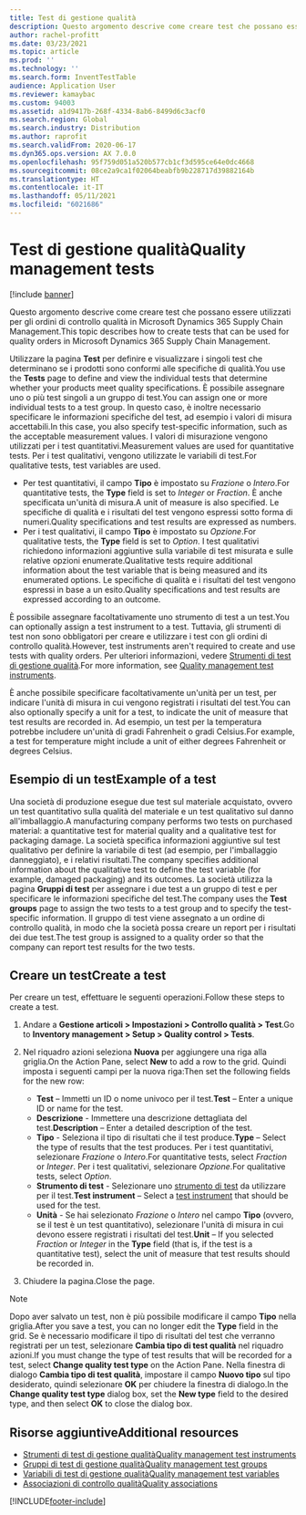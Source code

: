 ```yaml
---
title: Test di gestione qualità
description: Questo argomento descrive come creare test che possano essere utilizzati per gli ordini di controllo qualità in Microsoft Dynamics 365 Supply Chain Management.
author: rachel-profitt
ms.date: 03/23/2021
ms.topic: article
ms.prod: ''
ms.technology: ''
ms.search.form: InventTestTable
audience: Application User
ms.reviewer: kamaybac
ms.custom: 94003
ms.assetid: a1d9417b-268f-4334-8ab6-8499d6c3acf0
ms.search.region: Global
ms.search.industry: Distribution
ms.author: raprofit
ms.search.validFrom: 2020-06-17
ms.dyn365.ops.version: AX 7.0.0
ms.openlocfilehash: 95f759d051a520b577cb1cf3d595ce64e0dc4668
ms.sourcegitcommit: 08ce2a9ca1f02064beabfb9b228717d39882164b
ms.translationtype: HT
ms.contentlocale: it-IT
ms.lasthandoff: 05/11/2021
ms.locfileid: "6021686"
---
```

# <a name="quality-management-tests"></a><span data-ttu-id="fa32a-103">Test di gestione qualità</span><span class="sxs-lookup"><span data-stu-id="fa32a-103">Quality management tests</span></span>

[!include [banner](../includes/banner.md)]

<span data-ttu-id="fa32a-104">Questo argomento descrive come creare test che possano essere utilizzati per gli ordini di controllo qualità in Microsoft Dynamics 365 Supply Chain Management.</span><span class="sxs-lookup"><span data-stu-id="fa32a-104">This topic describes how to create tests that can be used for quality orders in Microsoft Dynamics 365 Supply Chain Management.</span></span>

<span data-ttu-id="fa32a-105">Utilizzare la pagina **Test** per definire e visualizzare i singoli test che determinano se i prodotti sono conformi alle specifiche di qualità.</span><span class="sxs-lookup"><span data-stu-id="fa32a-105">You use the **Tests** page to define and view the individual tests that determine whether your products meet quality specifications.</span></span> <span data-ttu-id="fa32a-106">È possibile assegnare uno o più test singoli a un gruppo di test.</span><span class="sxs-lookup"><span data-stu-id="fa32a-106">You can assign one or more individual tests to a test group.</span></span> <span data-ttu-id="fa32a-107">In questo caso, è inoltre necessario specificare le informazioni specifiche del test, ad esempio i valori di misura accettabili.</span><span class="sxs-lookup"><span data-stu-id="fa32a-107">In this case, you also specify test-specific information, such as the acceptable measurement values.</span></span> <span data-ttu-id="fa32a-108">I valori di misurazione vengono utilizzati per i test quantitativi.</span><span class="sxs-lookup"><span data-stu-id="fa32a-108">Measurement values are used for quantitative tests.</span></span> <span data-ttu-id="fa32a-109">Per i test qualitativi, vengono utilizzate le variabili di test.</span><span class="sxs-lookup"><span data-stu-id="fa32a-109">For qualitative tests, test variables are used.</span></span>

- <span data-ttu-id="fa32a-110">Per test quantitativi, il campo **Tipo** è impostato su *Frazione* o *Intero*.</span><span class="sxs-lookup"><span data-stu-id="fa32a-110">For quantitative tests, the **Type** field is set to *Integer* or *Fraction*.</span></span> <span data-ttu-id="fa32a-111">È anche specificata un'unità di misura.</span><span class="sxs-lookup"><span data-stu-id="fa32a-111">A unit of measure is also specified.</span></span> <span data-ttu-id="fa32a-112">Le specifiche di qualità e i risultati del test vengono espressi sotto forma di numeri.</span><span class="sxs-lookup"><span data-stu-id="fa32a-112">Quality specifications and test results are expressed as numbers.</span></span>
- <span data-ttu-id="fa32a-113">Per i test qualitativi, il campo **Tipo** è impostato su *Opzione*.</span><span class="sxs-lookup"><span data-stu-id="fa32a-113">For qualitative tests, the **Type** field is set to *Option*.</span></span> <span data-ttu-id="fa32a-114">I test qualitativi richiedono informazioni aggiuntive sulla variabile di test misurata e sulle relative opzioni enumerate.</span><span class="sxs-lookup"><span data-stu-id="fa32a-114">Qualitative tests require additional information about the test variable that is being measured and its enumerated options.</span></span> <span data-ttu-id="fa32a-115">Le specifiche di qualità e i risultati del test vengono espressi in base a un esito.</span><span class="sxs-lookup"><span data-stu-id="fa32a-115">Quality specifications and test results are expressed according to an outcome.</span></span>

<span data-ttu-id="fa32a-116">È possibile assegnare facoltativamente uno strumento di test a un test.</span><span class="sxs-lookup"><span data-stu-id="fa32a-116">You can optionally assign a test instrument to a test.</span></span> <span data-ttu-id="fa32a-117">Tuttavia, gli strumenti di test non sono obbligatori per creare e utilizzare i test con gli ordini di controllo qualità.</span><span class="sxs-lookup"><span data-stu-id="fa32a-117">However, test instruments aren't required to create and use tests with quality orders.</span></span> <span data-ttu-id="fa32a-118">Per ulteriori informazioni, vedere [Strumenti di test di gestione qualità](quality-test-instruments.md).</span><span class="sxs-lookup"><span data-stu-id="fa32a-118">For more information, see [Quality management test instruments](quality-test-instruments.md).</span></span>

<span data-ttu-id="fa32a-119">È anche possibile specificare facoltativamente un'unità per un test, per indicare l'unità di misura in cui vengono registrati i risultati del test.</span><span class="sxs-lookup"><span data-stu-id="fa32a-119">You can also optionally specify a unit for a test, to indicate the unit of measure that test results are recorded in.</span></span> <span data-ttu-id="fa32a-120">Ad esempio, un test per la temperatura potrebbe includere un'unità di gradi Fahrenheit o gradi Celsius.</span><span class="sxs-lookup"><span data-stu-id="fa32a-120">For example, a test for temperature might include a unit of either degrees Fahrenheit or degrees Celsius.</span></span>

## <a name="example-of-a-test"></a><span data-ttu-id="fa32a-121">Esempio di un test</span><span class="sxs-lookup"><span data-stu-id="fa32a-121">Example of a test</span></span>

<span data-ttu-id="fa32a-122">Una società di produzione esegue due test sul materiale acquistato, ovvero un test quantitativo sulla qualità del materiale e un test qualitativo sul danno all'imballaggio.</span><span class="sxs-lookup"><span data-stu-id="fa32a-122">A manufacturing company performs two tests on purchased material: a quantitative test for material quality and a qualitative test for packaging damage.</span></span> <span data-ttu-id="fa32a-123">La società specifica informazioni aggiuntive sul test qualitativo per definire la variabile di test (ad esempio, per l'imballaggio danneggiato), e i relativi risultati.</span><span class="sxs-lookup"><span data-stu-id="fa32a-123">The company specifies additional information about the qualitative test to define the test variable (for example, damaged packaging) and its outcomes.</span></span> <span data-ttu-id="fa32a-124">La società utilizza la pagina **Gruppi di test** per assegnare i due test a un gruppo di test e per specificare le informazioni specifiche del test.</span><span class="sxs-lookup"><span data-stu-id="fa32a-124">The company uses the **Test groups** page to assign the two tests to a test group and to specify the test-specific information.</span></span> <span data-ttu-id="fa32a-125">Il gruppo di test viene assegnato a un ordine di controllo qualità, in modo che la società possa creare un report per i risultati dei due test.</span><span class="sxs-lookup"><span data-stu-id="fa32a-125">The test group is assigned to a quality order so that the company can report test results for the two tests.</span></span>

## <a name="create-a-test"></a><span data-ttu-id="fa32a-126">Creare un test</span><span class="sxs-lookup"><span data-stu-id="fa32a-126">Create a test</span></span>

<span data-ttu-id="fa32a-127">Per creare un test, effettuare le seguenti operazioni.</span><span class="sxs-lookup"><span data-stu-id="fa32a-127">Follow these steps to create a test.</span></span>

1. <span data-ttu-id="fa32a-128">Andare a **Gestione articoli \> Impostazioni \> Controllo qualità \> Test**.</span><span class="sxs-lookup"><span data-stu-id="fa32a-128">Go to **Inventory management \> Setup \> Quality control \> Tests**.</span></span>
1. <span data-ttu-id="fa32a-129">Nel riquadro azioni seleziona **Nuova** per aggiungere una riga alla griglia.</span><span class="sxs-lookup"><span data-stu-id="fa32a-129">On the Action Pane, select **New** to add a row to the grid.</span></span> <span data-ttu-id="fa32a-130">Quindi imposta i seguenti campi per la nuova riga:</span><span class="sxs-lookup"><span data-stu-id="fa32a-130">Then set the following fields for the new row:</span></span>

    - <span data-ttu-id="fa32a-131">**Test** – Immetti un ID o nome univoco per il test.</span><span class="sxs-lookup"><span data-stu-id="fa32a-131">**Test** – Enter a unique ID or name for the test.</span></span>
    - <span data-ttu-id="fa32a-132">**Descrizione** - Immettere una descrizione dettagliata del test.</span><span class="sxs-lookup"><span data-stu-id="fa32a-132">**Description** – Enter a detailed description of the test.</span></span>
    - <span data-ttu-id="fa32a-133">**Tipo** - Seleziona il tipo di risultati che il test produce.</span><span class="sxs-lookup"><span data-stu-id="fa32a-133">**Type** – Select the type of results that the test produces.</span></span> <span data-ttu-id="fa32a-134">Per i test quantitativi, selezionare *Frazione* o *Intero*.</span><span class="sxs-lookup"><span data-stu-id="fa32a-134">For quantitative tests, select *Fraction* or *Integer*.</span></span> <span data-ttu-id="fa32a-135">Per i test qualitativi, selezionare *Opzione*.</span><span class="sxs-lookup"><span data-stu-id="fa32a-135">For qualitative tests, select *Option*.</span></span>
    - <span data-ttu-id="fa32a-136">**Strumento di test** - Selezionare uno [strumento di test](quality-test-instruments.md) da utilizzare per il test.</span><span class="sxs-lookup"><span data-stu-id="fa32a-136">**Test instrument** – Select a [test instrument](quality-test-instruments.md) that should be used for the test.</span></span>
    - <span data-ttu-id="fa32a-137">**Unità** - Se hai selezionato *Frazione* o *Intero* nel campo **Tipo** (ovvero, se il test è un test quantitativo), selezionare l'unità di misura in cui devono essere registrati i risultati del test.</span><span class="sxs-lookup"><span data-stu-id="fa32a-137">**Unit** – If you selected *Fraction* or *Integer* in the **Type** field (that is, if the test is a quantitative test), select the unit of measure that test results should be recorded in.</span></span>

1. <span data-ttu-id="fa32a-138">Chiudere la pagina.</span><span class="sxs-lookup"><span data-stu-id="fa32a-138">Close the page.</span></span>

> [!NOTE]
> <span data-ttu-id="fa32a-139">Dopo aver salvato un test, non è più possibile modificare il campo **Tipo** nella griglia.</span><span class="sxs-lookup"><span data-stu-id="fa32a-139">After you save a test, you can no longer edit the **Type** field in the grid.</span></span> <span data-ttu-id="fa32a-140">Se è necessario modificare il tipo di risultati del test che verranno registrati per un test, selezionare **Cambia tipo di test qualità** nel riquadro azioni.</span><span class="sxs-lookup"><span data-stu-id="fa32a-140">If you must change the type of test results that will be recorded for a test, select **Change quality test type** on the Action Pane.</span></span> <span data-ttu-id="fa32a-141">Nella finestra di dialogo **Cambia tipo di test qualità**, impostare il campo **Nuovo tipo** sul tipo desiderato, quindi selezionare **OK** per chiudere la finestra di dialogo.</span><span class="sxs-lookup"><span data-stu-id="fa32a-141">In the **Change quality test type** dialog box, set the **New type** field to the desired type, and then select **OK** to close the dialog box.</span></span>

## <a name="additional-resources"></a><span data-ttu-id="fa32a-142">Risorse aggiuntive</span><span class="sxs-lookup"><span data-stu-id="fa32a-142">Additional resources</span></span>

- [<span data-ttu-id="fa32a-143">Strumenti di test di gestione qualità</span><span class="sxs-lookup"><span data-stu-id="fa32a-143">Quality management test instruments</span></span>](quality-test-instruments.md)
- [<span data-ttu-id="fa32a-144">Gruppi di test di gestione qualità</span><span class="sxs-lookup"><span data-stu-id="fa32a-144">Quality management test groups</span></span>](quality-test-groups.md)
- [<span data-ttu-id="fa32a-145">Variabili di test di gestione qualità</span><span class="sxs-lookup"><span data-stu-id="fa32a-145">Quality management test variables</span></span>](quality-test-variables.md)
- [<span data-ttu-id="fa32a-146">Associazioni di controllo qualità</span><span class="sxs-lookup"><span data-stu-id="fa32a-146">Quality associations</span></span>](quality-associations.md)

[!INCLUDE[footer-include](../../includes/footer-banner.md)]
